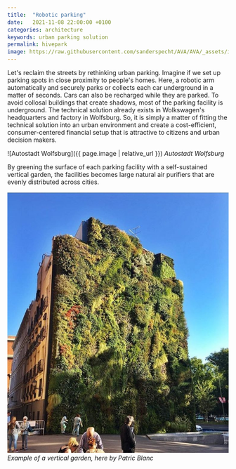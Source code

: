 ```yaml
---
title:  "Robotic parking"
date:   2021-11-08 22:00:00 +0100
categories: architecture
keywords: urban parking solution
permalink: hivepark
image: https://raw.githubusercontent.com/sanderspecht/AVA/AVA/_assets/img/Wolfsburg.jpg
---
```

Let's reclaim the streets by rethinking urban parking. Imagine if we set up parking spots in close proximity to people's homes. Here, a robotic arm automatically and securely parks or collects each car underground in a matter of seconds. Cars can also be recharged while they are parked. To avoid collosal buildings that create shadows, most of the parking facility is underground. The technical solution already exists in Wolkswagen's headquarters and factory in Wolfsburg. So, it is simply a matter of fitting the technical solution into an urban environment and create a cost-efficient, consumer-centered financial setup that is attractive to citizens and urban decision makers.

![Autostadt Wolfsburg]({{ page.image | relative_url }})
*Autostadt Wolfsburg*

By greening the surface of each parking facility with a self-sustained vertical garden, the facilities becomes large natural air purifiers that are evenly distributed across cities.

![Vertical garden by Patric Blanc](https://raw.githubusercontent.com/sanderspecht/AVA/AVA/_assets/img/PatricBlanc.jpg)
*Example of a vertical garden, here by Patric Blanc*
